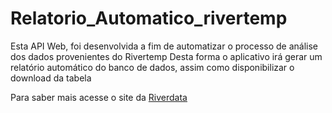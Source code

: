 # Relatorio_Automatico_rivertemp
Esta API Web, foi desenvolvida a fim de automatizar o processo de análise dos dados provenientes do Rivertemp
Desta forma o aplicativo irá gerar um relatório automático do banco de dados, assim como disponibilizar o download da tabela

Para saber mais acesse o site da [Riverdata](https://riverdata.com.br/)
